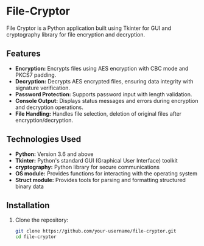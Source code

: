 # File-Cryptor

File Cryptor is a Python application built using Tkinter for GUI and cryptography library for file encryption and decryption.

## Features

- **Encryption:** Encrypts files using AES encryption with CBC mode and PKCS7 padding.
- **Decryption:** Decrypts AES encrypted files, ensuring data integrity with signature verification.
- **Password Protection:** Supports password input with length validation.
- **Console Output:** Displays status messages and errors during encryption and decryption operations.
- **File Handling:** Handles file selection, deletion of original files after encryption/decryption.

## Technologies Used

- **Python:** Version 3.6 and above
- **Tkinter:** Python's standard GUI (Graphical User Interface) toolkit
- **cryptography:** Python library for secure communications
- **OS module:** Provides functions for interacting with the operating system
- **Struct module:** Provides tools for parsing and formatting structured binary data

## Installation

1. Clone the repository:
   ```bash
   git clone https://github.com/your-username/file-cryptor.git
   cd file-cryptor

